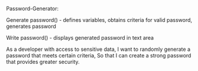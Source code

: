 Password-Generator:

Generate password() - defines variables, obtains criteria for valid password, generates password

Write password() - displays generated password in text area

As a developer with access to sensitive data,
I want to randomly generate a password that meets certain criteria,
So that I can create a strong password that provides greater security.